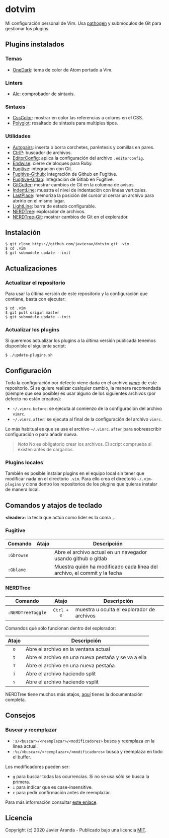# dotvim

Mi configuración personal de Vim. Usa [pathogen](https://github.com/tpope/vim-pathogen) y
submodulos de Git para gestionar los plugins.


## Plugins instalados

### Temas

* [OneDark](https://github.com/joshdick/onedark.vim): tema de color de Atom portado a Vim.

### Linters

* [Ale](https://github.com/w0rp/ale): comprobador de sintaxis.

### Sintaxis

* [CssColor](https://github.com/ap/vim-css-color): mostrar en color las referencias a colores en
    el CSS.
* [Polyglot](https://github.com/sheerun/vim-polyglot): resaltado de sintaxis para multiples tipos.

### Utilidades

* [Autopairs](https://github.com/jiangmiao/auto-pairs): inserta o borra corchetes, paréntesis y
    comillas en pares.
* [CtrlP](https://github.com/ctrlpvim/ctrlp.vim): buscador de archivos.
* [EditorConfig](https://github.com/editorconfig/editorconfig-vim): aplica la configuración del
    archivo `.editorconfig`.
* [Endwise](https://github.com/tpope/vim-endwise): cierre de bloques para Ruby.
* [Fugitive](https://github.com/tpope/vim-fugitive): integración con Git.
* [Fugitive-Github](https://github.com/tpope/vim-fugitive): integración de Github en Fugitive.
* [Fugitive-Gitlab](https://github.com/shumphrey/fugitive-gitlab.vim): integración de Gitlab en Fugitive.
* [GitGutter](https://github.com/airblade/vim-gitgutter): mostrar cambios de Git en la columna
    de avisos.
* [IndentLine](https://github.com/Yggdroot/indentLine): muestra el nivel de indentación con líneas
    verticales.
* [LastPlace](): memoriza la posición del cursor al cerrar un archivo para abrirlo en el
    mismo lugar.
* [LightLine](https://github.com/itchyny/lightline.vim): barra de estado configurable.
* [NERDTree](https://github.com/scrooloose/nerdtree): explorador de archivos.
* [NERDTree-Git](https://github.com/Xuyuanp/nerdtree-git-plugin): mostrar cambios de Git en el
    explorador.


## Instalación

```
$ git clone https://github.com/javierav/dotvim.git .vim
$ cd .vim
$ git submodule update --init
```


## Actualizaciones

### Actualizar el repositorio

Para usar la última versión de este repositorio y la configuración que contiene, basta con ejecutar:

```
$ cd .vim
$ git pull origin master
$ git submodule update --init
```

### Actualizar los plugins

Si queremos actualizar los plugins a la última versión publicada tenemos disponible el siguiente
script:

```
$ ./update-plugins.sh
```


## Configuración

Toda la configuración por defecto viene dada en el archivo [*vimrc*](vimrc) de este repositorio.
Si se quiere realizar cualquier cambio, la manera recomendada (siempre que sea posible) es usar
alguno de los siguientes archivos (por defecto no están creados):

* `~/.vimrc.before`: se ejecuta al comienzo de la configuración del archivo `vimrc`.
* `~/.vimrc.after`: se ejecuta al final de la configuración del archivo `vimrc`.

Lo más habitual es que se use el archivo `~/.vimrc.after` para sobreescribir configuración o para
añadir nueva.

> *Nota* No es obligatorio crear los archivos. El script comprueba si existen antes de cargarlos.

### Plugins locales

También es posible instalar plugins en el equipo local sin tener que modificar nada en el directorio
`.vim`. Para ello crea el directorio `~/.vim-plugins` y clona dentro los repositorios de los plugins
que quieras instalar de manera local.


## Comandos y atajos de teclado

**\<leader>**: la tecla que actúa como líder es la coma `,`.


### Fugitive

| Comando | Atajo | Descripción |
| --- | :---: | --- |
| `:Gbrowse` | | Abre el archivo actual en un navegador usando github o gitlab |
| `:Gblame` | | Muestra quién ha modificado cada línea del archivo, el commit y la fecha |


### NERDTree

| Comando | Atajo | Descripción |
| --- | :---: | --- |
| `:NERDTreeToggle` | `Ctrl + e` | muestra u oculta el explorador de archivos |

Comandos qué sólo funcionan dentro del explorador:

| Atajo | Descripción |
| :---: | --- |
| `o` | Abre el archivo en la ventana actual |
| `t` | Abre el archivo en una nueva pestaña y se va a ella |
| `T` | Abre el archivo en una nueva pestaña |
| `i` | Abre el archivo haciendo split |
| `s` | Abre el archivo haciendo vsplit |

NERDTree tiene muchos más atajos, [aquí](https://github.com/scrooloose/nerdtree/blob/master/doc/NERDTree.txt#L220)
tienes la documentación completa.


## Consejos

### Buscar y reemplazar

* `:s/<buscar>/<reemplazar>/<modificadores>` busca y reemplaza en la línea actual.
* `:%s/<buscar>/<reemplazar>/<modificadores>` busca y reemplaza en todo el buffer.

Los modificadores pueden ser:

* `g` para buscar todas las ocurrencias. Si no se usa sólo se busca la primera.
* `i` para indicar que es case-insensitive.
* `c` para pedir confirmación antes de reemplazar.

Para más información consultar [este enlace](http://vim.wikia.com/wiki/Search_and_replace).


## Licencia

Copyright (c) 2020 Javier Aranda - Publicado bajo una licencia [MIT](LICENSE).
